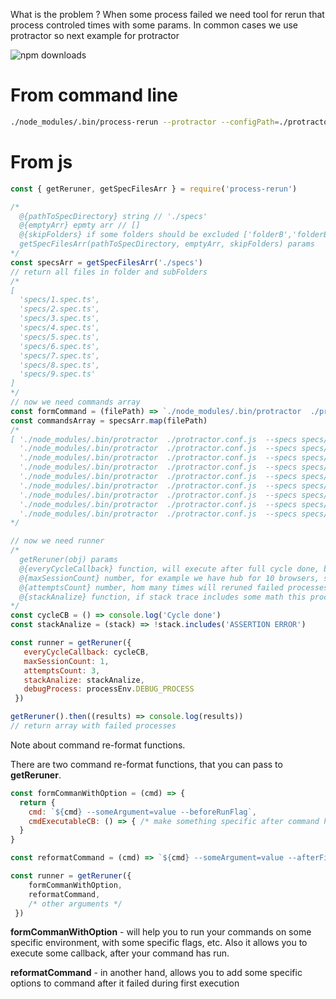 What is the problem ?
When some process failed we need tool for rerun that process controled times with some params.
In common cases we use protractor so next example for protractor

![npm downloads](https://img.shields.io/npm/dm/process-rerun.svg?style=flat-square)

# From command line
```sh
./node_modules/.bin/process-rerun --protractor --configPath=./protractor.conf.js --specDir=./specs
```

# From js
```js
const { getReruner, getSpecFilesArr } = require('process-rerun')

/*
  @{pathToSpecDirectory} string // './specs'
  @{emptyArr} epmty arr // []
  @{skipFolders} if some folders should be excluded ['folderB','folderB']
  getSpecFilesArr(pathToSpecDirectory, emptyArr, skipFolders) params
*/
const specsArr = getSpecFilesArr('./specs')
// return all files in folder and subFolders
/*
[
  'specs/1.spec.ts',
  'specs/2.spec.ts',
  'specs/3.spec.ts',
  'specs/4.spec.ts',
  'specs/5.spec.ts',
  'specs/6.spec.ts',
  'specs/7.spec.ts',
  'specs/8.spec.ts',
  'specs/9.spec.ts'
]
*/
// now we need commands array
const formCommand = (filePath) => `./node_modules/.bin/protractor  ./protractor.conf.js  --specs ${filePath}`
const commandsArray = specsArr.map(filePath)
/*
[ './node_modules/.bin/protractor  ./protractor.conf.js  --specs specs/1.spec.ts',
  './node_modules/.bin/protractor  ./protractor.conf.js  --specs specs/2.spec.ts',
  './node_modules/.bin/protractor  ./protractor.conf.js  --specs specs/3.spec.ts',
  './node_modules/.bin/protractor  ./protractor.conf.js  --specs specs/4.spec.ts',
  './node_modules/.bin/protractor  ./protractor.conf.js  --specs specs/5.spec.ts',
  './node_modules/.bin/protractor  ./protractor.conf.js  --specs specs/6.spec.ts',
  './node_modules/.bin/protractor  ./protractor.conf.js  --specs specs/7.spec.ts',
  './node_modules/.bin/protractor  ./protractor.conf.js  --specs specs/8.spec.ts',
  './node_modules/.bin/protractor  ./protractor.conf.js  --specs specs/9.spec.ts' ]
*/

// now we need runner
/*
  getReruner(obj) params
  @{everyCycleCallback} function, will execute after full cycle done, before next cycle
  @{maxSessionCount} number, for example we have hub for 10 browsers, so maxSessionCount equal 10
  @{attemptsCount} number, hom many times will reruned failed processes
  @{stackAnalize} function, if stack trace includes some math this process will not go to rerun scope
*/
const cycleCB = () => console.log('Cycle done')
const stackAnalize = (stack) => !stack.includes('ASSERTION ERROR')

const runner = getReruner({
   everyCycleCallback: cycleCB,
   maxSessionCount: 1,
   attemptsCount: 3,
   stackAnalize: stackAnalize,
   debugProcess: processEnv.DEBUG_PROCESS
 })

getReruner().then((results) => console.log(results))
// return array with failed processes

```

Note about command re-format functions.

There are two command re-format functions, that you can pass to __getReruner__.
```js
const formCommanWithOption = (cmd) => {
  return {
    cmd: `${cmd} --someArgument=value --beforeRunFlag`,
    cmdExecutableCB: () => { /* make something specific after command has run */ }
  }
}

const reformatCommand = (cmd) => `${cmd} --someArgument=value --afterFirstRunFlag`

const runner = getReruner({
    formCommanWithOption,
    reformatCommand,
    /* other arguments */
 })
```
__formCommanWithOption__ - will help you to run your commands on some specific environment,
with some specific flags, etc. Also it allows you to execute some callback, after your command has run.

__reformatCommand__ - in another hand, allows you to add some specific options to command
after it failed during first execution
